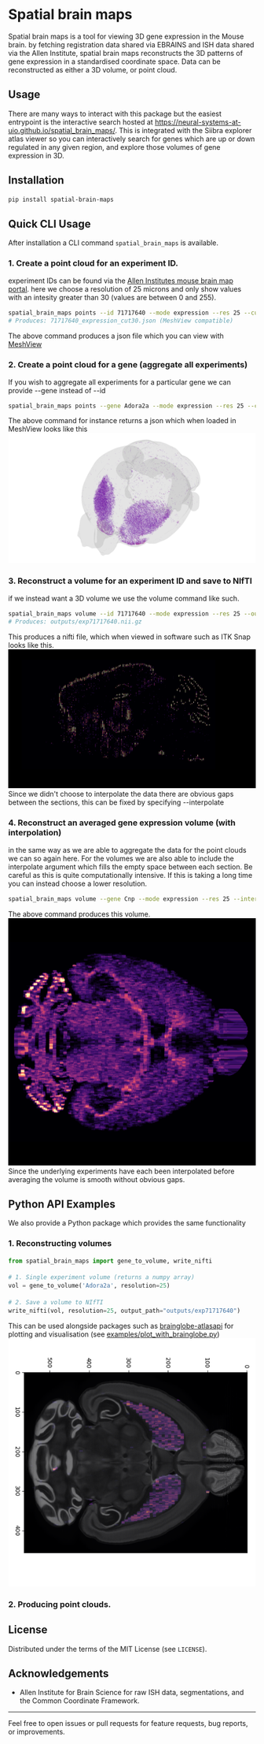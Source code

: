 
# Spatial brain maps

Spatial brain maps is a tool for viewing 3D gene expression in the Mouse brain. by fetching registration data shared via EBRAINS and ISH data shared via the Allen Institute, spatial brain maps reconstructs the 3D patterns of gene expression in a standardised coordinate space. Data can be reconstructed as either a 3D volume, or point cloud. 

## Usage 
There are many ways to interact with this package but the easiest entrypoint is the interactive search hosted at 
https://neural-systems-at-uio.github.io/spatial_brain_maps/. This is integrated with the Siibra explorer atlas viewer so you can interactively search for genes which are up or down regulated in any given region, and explore those volumes of gene expression in 3D. 
## Installation

```bash
pip install spatial-brain-maps
```



## Quick CLI Usage

After installation a CLI command `spatial_brain_maps` is available. 

### 1. Create a point cloud for an experiment ID. 
experiment IDs can be found via the [Allen Institutes mouse brain map portal](https://mouse.brain-map.org). 
here we choose a resolution of 25 microns and only show values with an intesity greater than 30 (values are between 0 and 255).
```bash
spatial_brain_maps points --id 71717640 --mode expression --res 25 --cut 30
# Produces: 71717640_expression_cut30.json (MeshView compatible)
```
The above command produces a json file which you can view with [MeshView](https://meshview.apps.ebrains.eu/?atlas=ABA_Mouse_CCFv3_2017_25um)
### 2. Create a point cloud for a gene (aggregate all experiments)
If you wish to aggregate all experiments for a particular gene we can provide --gene instead of --id
```bash
spatial_brain_maps points --gene Adora2a --mode expression --res 25 --cut 30
```
The above command for instance returns a json which when loaded in MeshView looks like this
![Aggregated Adora2a expression point cloud in MeshView](https://github.com/Neural-Systems-at-UIO/spatial_brain_maps/blob/main/examples/outputs/Adora2a_MeshView.png?raw=true)
### 3. Reconstruct a volume for an experiment ID and save to NIfTI
if we instead want a 3D volume we use the volume command like such. 
```bash
spatial_brain_maps volume --id 71717640 --mode expression --res 25 --out-nifti outputs/exp71717640
# Produces: outputs/exp71717640.nii.gz
```
This produces a nifti file, which when viewed in software such as ITK Snap looks like this.
![a sagittal section through the 71717640 experiment. It contains gaps between slices where there is no data.](https://github.com/Neural-Systems-at-UIO/spatial_brain_maps/blob/main/examples/outputs/sagitall_71717640.png?raw=true)
Since we didn't choose to interpolate the data there are obvious gaps between the sections, this can be fixed by specifying --interpolate

### 4. Reconstruct an averaged gene expression volume (with interpolation)
in the same way as we are able to aggregate the data for the point clouds we can so again here. For the volumes we are also able to include the interpolate argument which fills the empty space between each section. Be careful as this is quite computationally intensive. If this is taking a long time you can instead choose a lower resolution. 
```bash
spatial_brain_maps volume --gene Cnp --mode expression --res 25 --interpolate --out-nifti outputs/Cnp_mean
```
The above command produces this volume. ![a horizontal section through the Cnp gene volume. It is continous containing no gaps between sections](https://github.com/Neural-Systems-at-UIO/spatial_brain_maps/blob/main/examples/outputs/Cnp_horizontal.png?raw=true) Since the underlying experiments have each been interpolated before averaging the volume is smooth without obvious gaps. 
## Python API Examples
We also provide a Python package which provides the same functionality
### 1. Reconstructing volumes

```python
from spatial_brain_maps import gene_to_volume, write_nifti

# 1. Single experiment volume (returns a numpy array)
vol = gene_to_volume('Adora2a', resolution=25)

# 2. Save a volume to NIfTI 
write_nifti(vol, resolution=25, output_path="outputs/exp71717640")
```
This can be used alongside packages such as [brainglobe-atlasapi](https://github.com/brainglobe/brainatlas-api) for plotting and visualisation (see [examples/plot_with_brainglobe.py](examples/plot_with_brainglobe.py)) 
![A horizontal section through the Adora2 gene on top of a Nissl stained reference template.](https://github.com/Neural-Systems-at-UIO/spatial_brain_maps/blob/main/examples/outputs/Adora2a_horizontal.png?raw=true) 

### 2. Producing point clouds. 


## License

Distributed under the terms of the MIT License  (see `LICENSE`).

## Acknowledgements

- Allen Institute for Brain Science for raw ISH data, segmentations, and the Common Coordinate Framework.


---

Feel free to open issues or pull requests for feature requests, bug reports, or improvements.

